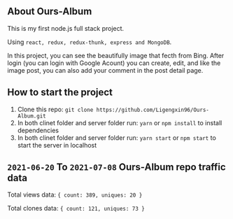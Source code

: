 ## About Ours-Album

This is my first node.js full stack project.

Using `react, redux, redux-thunk, express and MongoDB`.

In this project, you can see the beautifully image that fecth from Bing. After login (you can login with Google Acount)
you can create, edit, and like the image post, you can also add your comment in the post detail page.

## How to start the project

1. Clone this repo: `git clone https://github.com/Ligengxin96/Ours-Album.git`
2. In both clinet folder and server folder run: `yarn` or `npm install` to install dependencies
3. In both clinet folder and server folder run: `yarn start` or `npm start` to start the server in localhost

## `2021-06-20` To `2021-07-08` Ours-Album repo traffic data

Total views data: `{ count: 389, uniques: 20 }`

Total clones data: `{ count: 121, uniques: 73 }`



